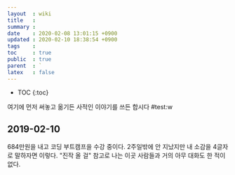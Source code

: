 ```yaml
---
layout  : wiki
title   : 
summary : 
date    : 2020-02-08 13:01:15 +0900
updated : 2020-02-10 18:38:54 +0900
tags    : 
toc     : true
public  : true
parent  : `
latex   : false
---
```

* TOC
{:toc}

여기에 먼저 써놓고 옮기든
사적인 이야기를 쓰든 합시다
#test:w


## 2019-02-10

684만원을 내고 코딩 부트캠프을 수강 중이다. 2주일밖에 안 지났지만 내 소감을 4글자로 말하자면 이렇다. "진작 올 걸" 참고로 나는 이곳 사람들과 거의 아무 대화도 한 적이 없다. 
